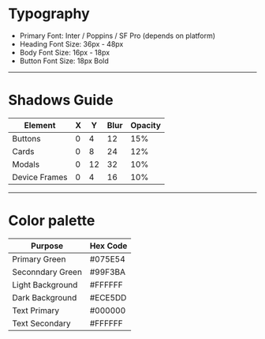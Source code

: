 # Typography

- Primary Font: Inter / Poppins / SF Pro (depends on platform)
- Heading Font Size: 36px - 48px
- Body Font Size: 16px - 18px
- Button Font Size: 18px Bold

---

# Shadows Guide

| Element       | X | Y | Blur| Opacity |
|---------------|---|---|-----|---------|
| Buttons       | 0 | 4 | 12  | 15%     |
| Cards         | 0 | 8 | 24  | 12%     |
| Modals        | 0 | 12| 32  | 10%     |
| Device Frames | 0 | 4 | 16  | 10%     |

---

# Color palette

|Purpose          | Hex Code  |
|-----------------|-----------|
|Primary Green    |#075E54    |
|Seconndary Green |#99F3BA    |
|Light Background |#FFFFFF    |
|Dark Background  |#ECE5DD    |
|Text Primary     |#000000    |
|Text Secondary   |#FFFFFF    |
